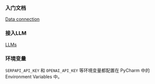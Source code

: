 ### 入门文档
[Data connection](https://python.langchain.com/docs/modules/data_connection/)

### 接入LLM
[LLMs](https://python.langchain.com/docs/integrations/llms/chatglm)

### 环境变量
`SERPAPI_API_KEY` 和 `OPENAI_API_KEY` 等环境变量都配置在 PyCharm 中的 Environment Variables 中。